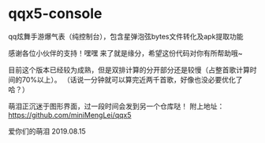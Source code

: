 # qqx5-console
qq炫舞手游爆气表（纯控制台），包含星弹泡弦bytes文件转化及apk提取功能

感谢各位小伙伴的支持！嘿嘿
来了就是缘分，希望这份代码对你有所帮助哦~

目前这个版本已经较为成熟，但是双排计算的分开部分还是较慢（占整首歌计算时间的70%以上）。
（话说一分钟就可以算完近两千首歌，好像也没必要优化了哈？）

萌泪正沉迷于图形界面，过一段时间会发到另一个仓库哒！
附上地址：https://github.com/miniMengLei/qqx5

爱你们的萌泪
2019.08.15

